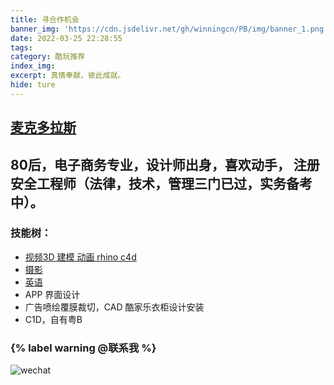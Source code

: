 ```yaml
---
title: 寻合作机会
banner_img: 'https://cdn.jsdelivr.net/gh/winningcn/PB/img/banner_1.png'
date: 2022-03-25 22:28:55
tags:
category: 酷玩推荐
index_img:
excerpt: 真情奉献，彼此成就。
hide: ture
---
```

[麦克多拉斯](http://blog.sina.com.cn/s/blog_6e1330a50101gmxs.html)
---
80后，电子商务专业，设计师出身，喜欢动手，
注册安全工程师（法律，技术，管理三门已过，实务备考中）。
---

### 技能树：
- [视频3D 建模 动画 rhino c4d](http://my.tv.sohu.com/user/215817311)
- [摄影](http://blog.sina.com.cn/s/blog_6e1330a50102uwb6.html)
- [英语](http://blog.sina.com.cn/s/blog_6e1330a50101mtdc.html)
- APP 界面设计
- 广告喷绘覆膜裁切，CAD 酷家乐衣柜设计安装
- C1D，自有粤B

### {% label warning @联系我 %}

![wechat](https://cdn.jsdelivr.net/gh/winningcn/PB/img/wechat_show.png)